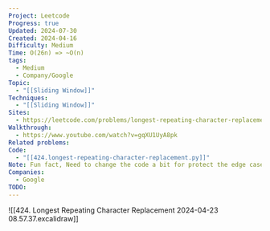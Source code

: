 ```yaml
---
Project: Leetcode
Progress: true
Updated: 2024-07-30
Created: 2024-04-16
Difficulty: Medium
Time: O(26n) => ~O(n)
tags:
  - Medium
  - Company/Google
Topic:
  - "[[Sliding Window]]"
Techniques:
  - "[[Sliding Window]]"
Sites:
  - https://leetcode.com/problems/longest-repeating-character-replacement/description/
Walkthrough:
  - https://www.youtube.com/watch?v=gqXU1UyA8pk
Related problems: 
Code:
  - "[[424.longest-repeating-character-replacement.py]]"
Note: Fun fact, Need to change the code a bit for protect the edge case which Leetcode let me pass through <== got 100 coins!!!
Companies:
  - Google
TODO: 
---
```


![[424. Longest Repeating Character Replacement 2024-04-23 08.57.37.excalidraw]]